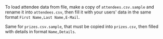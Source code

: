To load attendee data from file,
make a copy of `attendees.csv.sample` and rename it into `attendees.csv`,
then fill it with your users' data in the same format
`First Name,Last Name,E-Mail`.


Same for `prizes.csv.sample`, that must be copied into `prizes.csv`, 
then filled with details in format `Name,Details`.